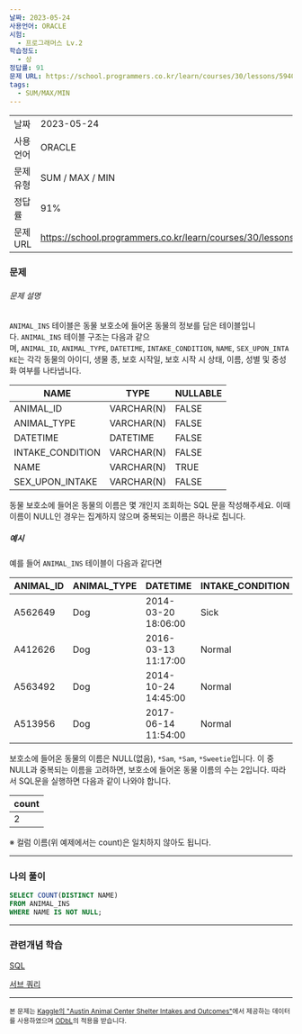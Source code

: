 ```yaml
---
날짜: 2023-05-24
사용언어: ORACLE
시험:
  - 프로그래머스 Lv.2
학습정도:
  - 상
정답률: 91
문제 URL: https://school.programmers.co.kr/learn/courses/30/lessons/59408
tags:
  - SUM/MAX/MIN
---
```

|        |                                                                 |
| ------ | --------------------------------------------------------------- |
| 날짜     | 2023-05-24                                                      |
| 사용 언어  | ORACLE                                                          |
| 문제 유형  | SUM / MAX / MIN                                                 |
| 정답률    | 91%                                                             |
| 문제 URL | https://school.programmers.co.kr/learn/courses/30/lessons/59408 |

### 문제

###### 문제 설명

`ANIMAL_INS` 테이블은 동물 보호소에 들어온 동물의 정보를 담은 테이블입니다. `ANIMAL_INS` 테이블 구조는 다음과 같으며, `ANIMAL_ID`, `ANIMAL_TYPE`, `DATETIME`, `INTAKE_CONDITION`, `NAME`, `SEX_UPON_INTAKE`는 각각 동물의 아이디, 생물 종, 보호 시작일, 보호 시작 시 상태, 이름, 성별 및 중성화 여부를 나타냅니다.

|NAME|TYPE|NULLABLE|
|---|---|---|
|ANIMAL_ID|VARCHAR(N)|FALSE|
|ANIMAL_TYPE|VARCHAR(N)|FALSE|
|DATETIME|DATETIME|FALSE|
|INTAKE_CONDITION|VARCHAR(N)|FALSE|
|NAME|VARCHAR(N)|TRUE|
|SEX_UPON_INTAKE|VARCHAR(N)|FALSE|

동물 보호소에 들어온 동물의 이름은 몇 개인지 조회하는 SQL 문을 작성해주세요. 이때 이름이 NULL인 경우는 집계하지 않으며 중복되는 이름은 하나로 칩니다.

##### 예시

예를 들어 `ANIMAL_INS` 테이블이 다음과 같다면

|ANIMAL_ID|ANIMAL_TYPE|DATETIME|INTAKE_CONDITION|NAME|SEX_UPON_INTAKE|
|---|---|---|---|---|---|
|A562649|Dog|2014-03-20 18:06:00|Sick|NULL|Spayed Female|
|A412626|Dog|2016-03-13 11:17:00|Normal|`*Sam`|Neutered Male|
|A563492|Dog|2014-10-24 14:45:00|Normal|`*Sam`|Neutered Male|
|A513956|Dog|2017-06-14 11:54:00|Normal|`*Sweetie`|Spayed Female|

보호소에 들어온 동물의 이름은 NULL(없음), `*Sam`, `*Sam`, `*Sweetie`입니다. 이 중 NULL과 중복되는 이름을 고려하면, 보호소에 들어온 동물 이름의 수는 2입니다. 따라서 SQL문을 실행하면 다음과 같이 나와야 합니다.

|count|
|---|
|2|

※ 컬럼 이름(위 예제에서는 count)은 일치하지 않아도 됩니다.

---

### 나의 풀이

```SQL
SELECT COUNT(DISTINCT NAME)
FROM ANIMAL_INS
WHERE NAME IS NOT NULL;
```

---
### 관련개념 학습

[SQL](Summary/DB/SQL.md)

[서브 쿼리](서브%20쿼리.md)

---
<small>본 문제는 [Kaggle의 "Austin Animal Center Shelter Intakes and Outcomes"](https://www.kaggle.com/aaronschlegel/austin-animal-center-shelter-intakes-and-outcomes)에서 제공하는 데이터를 사용하였으며 [ODbL](https://opendatacommons.org/licenses/odbl/1.0/)의 적용을 받습니다.</small>